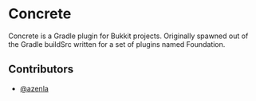 # Concrete

Concrete is a Gradle plugin for Bukkit projects. Originally spawned out of the Gradle buildSrc written for a set of plugins named Foundation.

## Contributors

- [@azenla](https://github.com/azenla)
